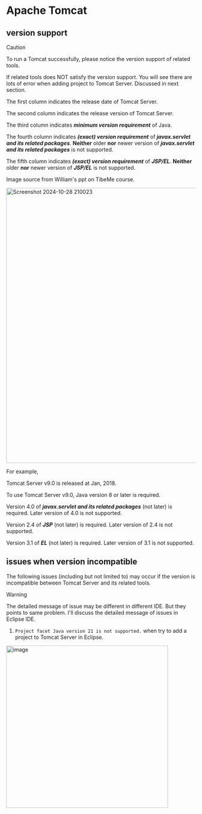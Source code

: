 # Apache Tomcat
## version support
> [!CAUTION]
> To run a Tomcat successfully, please notice the version support of related tools.
>
> If related tools does NOT satisfy the version support. You will see there are lots of error when adding project to Tomcat Server. Discussed in next section.

The first column indicates the release date of Tomcat Server.

The second column indicates the release version of Tomcat Server.

The third column indicates **_minimum version requirement_** of Java.

The fourth column indicates **_(exact) version requirement_** of **_javax.servlet and its related packages_**. **Neither** older **nor** newer version of **_javax.servlet and its related packages_** is not supported.

The fifth column indicates **_(exact) version requirement_** of **_JSP/EL_**. **Neither** older **nor** newer version of **_JSP/EL_** is not supported.

Image source from William's ppt on TibeMe course.

<img width="729" alt="Screenshot 2024-10-28 210023" src="https://github.com/user-attachments/assets/088f5009-2ab5-4d5b-ae5e-646815798d02">

For example, 

Tomcat Server v9.0 is released at Jan, 2018. 

To use Tomcat Server v9.0, Java version 8 or later is required.  

Version 4.0 of **_javax.servlet and its related packages_** (not later) is required. Later version of 4.0 is not supported.

Version 2.4 of **_JSP_** (not later) is required. Later version of 2.4 is not supported.

Version 3.1 of **_EL_** (not later) is required. Later version of 3.1 is not supported.

## issues when version incompatible
The following issues (including but not limited to) may occur if the version is incompatible between Tomcat Server and its related tools.

> [!WARNING]
> The detailed message of issue may be different in different IDE. But they points to same problem. I'll discuss the detailed message of issues in Eclipse IDE.

1. `Project facet Java version 21 is not supported.` when try to add a project to Tomcat Server in Eclipse.

<img width="430" alt="image" src="https://github.com/user-attachments/assets/cdcb675e-7eaa-4637-afd7-327322b51fe8">







